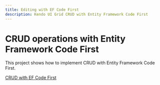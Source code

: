 ```yaml
---
title: Editing with EF Code First
description: Kendo UI Grid CRUD with Entity Framework Code First
---
```


# CRUD operations with Entity Framework Code First

This project shows how to implement CRUD with Entity Framework Code First.

[CRUD with EF Code First](https://github.com/telerik/ui-for-aspnet-mvc-examples/tree/master/grid/editing-ef-code-first)

